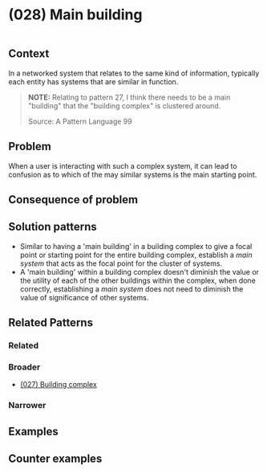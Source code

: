# (028) Main building

<image>

## Context

In a networked system that relates to the same kind of information, typically each entity has systems that are similar in function.  

> **NOTE:**
> Relating to pattern 27, I think there needs to be a main "building" that the "building complex" is clustered around.
> 
> Source: A Pattern Language 99

## Problem

When a user is interacting with such a complex system, it can lead to confusion as to which of the may similar systems is the main starting point.

## Consequence of problem



## Solution patterns

- Similar to having a 'main building' in a building complex to give a focal point or starting point for the entire building complex, establish a *main system* that acts as the focal point for the cluster of systems.
- A 'main building' within a building complex doesn't diminish the value or the utility of each of the other buildings within the complex, when done correctly, establishing a *main system* does not need to diminish the value of significance of other systems.

## Related Patterns

### Related

### Broader

* [(027) Building complex](../(027)%20Building%20complex/README.md)

### Narrower


## Examples

<links to examples>

## Counter examples

<links to counter-examples>
